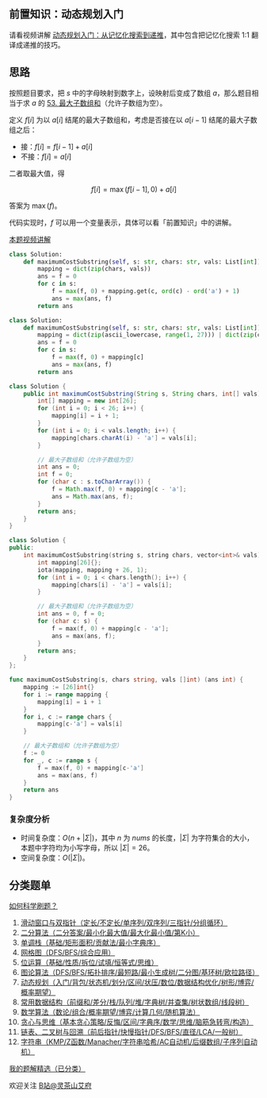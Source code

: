 ## 前置知识：动态规划入门

请看视频讲解 [动态规划入门：从记忆化搜索到递推](https://www.bilibili.com/video/BV1Xj411K7oF/)，其中包含把记忆化搜索 1:1 翻译成递推的技巧。

## 思路

按照题目要求，把 $s$ 中的字母映射到数字上，设映射后变成了数组 $a$，那么题目相当于求 $a$ 的 [53. 最大子数组和](https://leetcode.cn/problems/maximum-subarray/)（允许子数组为空）。

定义 $f[i]$ 为以 $a[i]$ 结尾的最大子数组和，考虑是否接在以 $a[i-1]$ 结尾的最大子数组之后：

- 接：$f[i] = f[i-1] + a[i]$
- 不接：$f[i] = a[i]$

二者取最大值，得

$$
f[i] = \max(f[i-1],0) + a[i]
$$

答案为 $\max(f)$。

代码实现时，$f$ 可以用一个变量表示，具体可以看「前置知识」中的讲解。

[本题视频讲解](https://www.bilibili.com/video/BV1Ga4y1M72A/)

```py [sol-Python3]
class Solution:
    def maximumCostSubstring(self, s: str, chars: str, vals: List[int]) -> int:
        mapping = dict(zip(chars, vals))
        ans = f = 0
        for c in s:
            f = max(f, 0) + mapping.get(c, ord(c) - ord('a') + 1)
            ans = max(ans, f)
        return ans
```

```py [sol-Python3 写法二]
class Solution:
    def maximumCostSubstring(self, s: str, chars: str, vals: List[int]) -> int:
        mapping = dict(zip(ascii_lowercase, range(1, 27))) | dict(zip(chars, vals))
        ans = f = 0
        for c in s:
            f = max(f, 0) + mapping[c]
            ans = max(ans, f)
        return ans
```

```java [sol-Java]
class Solution {
    public int maximumCostSubstring(String s, String chars, int[] vals) {
        int[] mapping = new int[26];
        for (int i = 0; i < 26; i++) {
            mapping[i] = i + 1;
        }
        for (int i = 0; i < vals.length; i++) {
            mapping[chars.charAt(i) - 'a'] = vals[i];
        }

        // 最大子数组和（允许子数组为空）
        int ans = 0;
        int f = 0;
        for (char c : s.toCharArray()) {
            f = Math.max(f, 0) + mapping[c - 'a'];
            ans = Math.max(ans, f);
        }
        return ans;
    }
}
```

```cpp [sol-C++]
class Solution {
public:
    int maximumCostSubstring(string s, string chars, vector<int>& vals) {
        int mapping[26]{};
        iota(mapping, mapping + 26, 1);
        for (int i = 0; i < chars.length(); i++) {
            mapping[chars[i] - 'a'] = vals[i];
        }

        // 最大子数组和（允许子数组为空）
        int ans = 0, f = 0;
        for (char c: s) {
            f = max(f, 0) + mapping[c - 'a'];
            ans = max(ans, f);
        }
        return ans;
    }
};
```

```go [sol-Go]
func maximumCostSubstring(s, chars string, vals []int) (ans int) {
	mapping := [26]int{}
	for i := range mapping {
		mapping[i] = i + 1
	}
	for i, c := range chars {
		mapping[c-'a'] = vals[i]
	}

    // 最大子数组和（允许子数组为空）
	f := 0
	for _, c := range s {
		f = max(f, 0) + mapping[c-'a']
		ans = max(ans, f)
	}
	return ans
}
```

### 复杂度分析

- 时间复杂度：$O(n+|\Sigma|)$，其中 $n$ 为 $\textit{nums}$ 的长度，$|\Sigma|$ 为字符集合的大小，本题中字符均为小写字母，所以 $|\Sigma|=26$。
- 空间复杂度：$O(|\Sigma|)$。

## 分类题单

[如何科学刷题？](https://leetcode.cn/circle/discuss/RvFUtj/)

1. [滑动窗口与双指针（定长/不定长/单序列/双序列/三指针/分组循环）](https://leetcode.cn/circle/discuss/0viNMK/)
2. [二分算法（二分答案/最小化最大值/最大化最小值/第K小）](https://leetcode.cn/circle/discuss/SqopEo/)
3. [单调栈（基础/矩形面积/贡献法/最小字典序）](https://leetcode.cn/circle/discuss/9oZFK9/)
4. [网格图（DFS/BFS/综合应用）](https://leetcode.cn/circle/discuss/YiXPXW/)
5. [位运算（基础/性质/拆位/试填/恒等式/思维）](https://leetcode.cn/circle/discuss/dHn9Vk/)
6. [图论算法（DFS/BFS/拓扑排序/最短路/最小生成树/二分图/基环树/欧拉路径）](https://leetcode.cn/circle/discuss/01LUak/)
7. [动态规划（入门/背包/状态机/划分/区间/状压/数位/数据结构优化/树形/博弈/概率期望）](https://leetcode.cn/circle/discuss/tXLS3i/)
8. [常用数据结构（前缀和/差分/栈/队列/堆/字典树/并查集/树状数组/线段树）](https://leetcode.cn/circle/discuss/mOr1u6/)
9. [数学算法（数论/组合/概率期望/博弈/计算几何/随机算法）](https://leetcode.cn/circle/discuss/IYT3ss/)
10. [贪心与思维（基本贪心策略/反悔/区间/字典序/数学/思维/脑筋急转弯/构造）](https://leetcode.cn/circle/discuss/g6KTKL/)
11. [链表、二叉树与回溯（前后指针/快慢指针/DFS/BFS/直径/LCA/一般树）](https://leetcode.cn/circle/discuss/K0n2gO/)
12. [字符串（KMP/Z函数/Manacher/字符串哈希/AC自动机/后缀数组/子序列自动机）](https://leetcode.cn/circle/discuss/SJFwQI/)

[我的题解精选（已分类）](https://github.com/EndlessCheng/codeforces-go/blob/master/leetcode/SOLUTIONS.md)

欢迎关注 [B站@灵茶山艾府](https://space.bilibili.com/206214)
